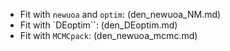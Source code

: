 
* Fit with `newuoa` and `optim`: (den_newuoa_NM.md)
* Fit with `DEoptim``: (den_DEoptim.md)
* Fit with `MCMCpack`: (den_newuoa_mcmc.md)